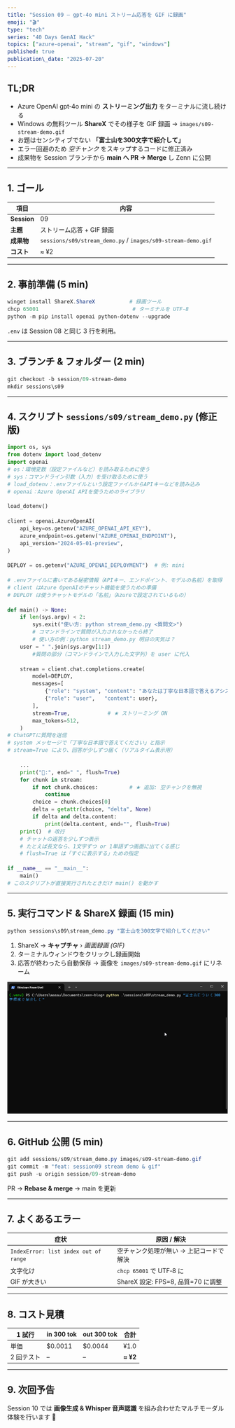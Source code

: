 ```yaml
---
title: "Session 09 — gpt‑4o mini ストリーム応答を GIF に録画"
emoji: "🎬"
type: "tech"
series: "40 Days GenAI Hack"
topics: ["azure-openai", "stream", "gif", "windows"]
published: true
publication\_date: "2025-07-20"
---
```


## TL;DR

- Azure OpenAI gpt‑4o mini の **ストリーミング出力** をターミナルに流し続ける
- Windows の無料ツール **ShareX** でその様子を GIF 録画 → `images/s09-stream-demo.gif`
- お題はセンシティブでない **「富士山を300文字で紹介して」**
- エラー回避のため *空チャンク* をスキップするコードに修正済み
- 成果物を Session ブランチから **main へ PR → Merge** し Zenn に公開

---

## 1. ゴール

| 項目          | 内容                                                           |
| ----------- | ------------------------------------------------------------ |
| **Session** | 09                                                           |
| **主題**      | ストリーム応答 + GIF 録画                                             |
| **成果物**     | `sessions/s09/stream_demo.py` / `images/s09-stream-demo.gif` |
| **コスト**     | ≈ ¥2                                                         |

---

## 2. 事前準備 (5 min)

```powershell
winget install ShareX.ShareX           # 録画ツール
chcp 65001                              # ターミナルを UTF‑8
python -m pip install openai python-dotenv --upgrade
```

`.env` は Session 08 と同じ 3 行を利用。

---

## 3. ブランチ & フォルダー (2 min)

```powershell
git checkout -b session/09-stream-demo
mkdir sessions\s09
```

---

## 4. スクリプト `sessions/s09/stream_demo.py` (修正版)

```python
import os, sys
from dotenv import load_dotenv
import openai
# os：環境変数（設定ファイルなど）を読み取るために使う
# sys：コマンドライン引数（入力）を受け取るために使う
# load_dotenv：.envファイルという設定ファイルからAPIキーなどを読み込み
# openai：Azure OpenAI APIを使うためのライブラリ

load_dotenv()

client = openai.AzureOpenAI(
    api_key=os.getenv("AZURE_OPENAI_API_KEY"),
    azure_endpoint=os.getenv("AZURE_OPENAI_ENDPOINT"),
    api_version="2024-05-01-preview",
)

DEPLOY = os.getenv("AZURE_OPENAI_DEPLOYMENT")  # 例: mini

# .envファイルに書いてある秘密情報（APIキー、エンドポイント、モデルの名前）を取得
# client はAzure OpenAIのチャット機能を使うための準備
# DEPLOY は使うチャットモデルの「名前」（Azureで設定されているもの）

def main() -> None:
    if len(sys.argv) < 2:
        sys.exit("使い方: python stream_demo.py <質問文>")
        # コマンドラインで質問が入力されなかったら終了
        # 使い方の例：python stream_demo.py 明日の天気は？
    user = " ".join(sys.argv[1:])
        #質問の部分（コマンドラインで入力した文字列）を user に代入

    stream = client.chat.completions.create(
        model=DEPLOY,
        messages=[
            {"role": "system", "content": "あなたは丁寧な日本語で答えるアシスタントです。"},
            {"role": "user",   "content": user},
        ],
        stream=True,            # ★ ストリーミング ON
        max_tokens=512,
    )
# ChatGPTに質問を送信
# system メッセージで「丁寧な日本語で答えてください」と指示
# stream=True により、回答が少しずつ届く（リアルタイム表示用）

    ...
    print("🤖:", end=" ", flush=True)
    for chunk in stream:
        if not chunk.choices:          # ★ 追加: 空チャンクを無視
            continue
        choice = chunk.choices[0]
        delta = getattr(choice, "delta", None)
        if delta and delta.content:
            print(delta.content, end="", flush=True)
    print()  # 改行
    # チャットの返答を少しずつ表示
    # たとえば長文なら、1文字ずつ or 1単語ずつ画面に出てくる感じ
    # flush=True は「すぐに表示する」ための指定

if __name__ == "__main__":
    main()
# このスクリプトが直接実行されたときだけ main() を動かす
```

---

## 5. 実行コマンド & ShareX 録画 (15 min)

```powershell
python sessions\s09\stream_demo.py "富士山を300文字で紹介してください"
```

1. ShareX → **キャプチャ** › *画面録画 (GIF)*
2. ターミナルウィンドウをクリックし録画開始
3. 応答が終わったら自動保存 → 画像を `images/s09-stream-demo.gif` にリネーム

![実行結果](/images/s09-stream-demo.gif)

---

## 6. GitHub 公開 (5 min)

```powershell
git add sessions/s09/stream_demo.py images/s09-stream-demo.gif
git commit -m "feat: session09 stream demo & gif"
git push -u origin session/09-stream-demo
```

PR → **Rebase & merge** → main を更新

---

## 7. よくあるエラー

| 症状                                    | 原因 / 解決                     |
| ------------------------------------- | --------------------------- |
| `IndexError: list index out of range` | 空チャンク処理が無い → 上記コードで解決       |
| 文字化け                                  | `chcp 65001` で UTF‑8 に      |
| GIF が大きい                              | ShareX 設定: FPS=8, 品質=70 に調整 |

---

## 8. コスト見積

| 1 試行   | in 300 tok | out 300 tok | 合計       |
| ------ | ---------- | ----------- | -------- |
| 単価     | \$0.0011   | \$0.0044    | ¥1.0     |
| 2 回テスト | –          | –           | **≈ ¥2** |

---

## 9. 次回予告

Session 10 では **画像生成 & Whisper 音声認識** を組み合わせたマルチモーダル体験を行います 🚀

